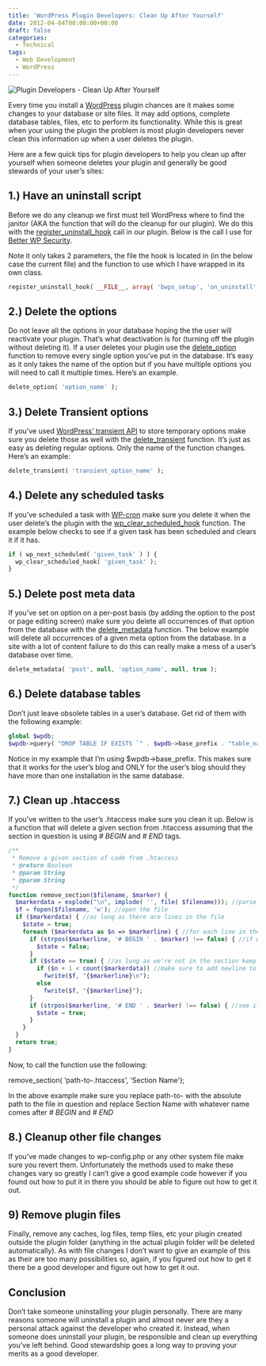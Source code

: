 ```yaml
---
title: 'WordPress Plugin Developers: Clean Up After Yourself'
date: 2012-04-04T00:00:00+00:00
draft: false
categories:
  - Technical
tags:
  - Web Development
  - WordPress
---
```


![Plugin Developers - Clean Up After Yourself](/images/2012/04/clean-up-after-yourself-225x225-1.jpg)

Every time you install a [WordPress](http://wordpress.org) plugin chances are it makes some changes to your database or site files. It may add options, complete database tables, files, etc to perform its functionality. While this is great when your using the plugin the problem is most plugin developers never clean this information up when a user deletes the plugin.

Here are a few quick tips for plugin developers to help you clean up after yourself when someone deletes your plugin and generally be good stewards of your user’s sites:

## 1.) Have an uninstall script

Before we do any cleanup we first must tell WordPress where to find the janitor (AKA the function that will do the cleanup for our plugin). We do this with the [register\_uninstall\_hook](http://codex.wordpress.org/Function_Reference/register_uninstall_hook) call in our plugin. Below is the call I use for [Better WP Security][1].

Note it only takes 2 parameters, the file the hook is located in (in the below case the current file) and the function to use which I have wrapped in its own class.

``` php
register_uninstall_hook( __FILE__, array( 'bwps_setup', 'on_uninstall' ) );
```

## 2.) Delete the options

Do not leave all the options in your database hoping the the user will reactivate your plugin. That’s what deactivation is for (turning off the plugin without deleting it). If a user deletes your plugin use the [delete\_option](http://codex.wordpress.org/Function_Reference/delete_option) function to remove every single option you’ve put in the database. It’s easy as it only takes the name of the option but if you have multiple options you will need to call it multiple times. Here’s an example.

``` php
delete_option( 'option_name' );
```

## 3.) Delete Transient options

If you’ve used [WordPress’ transient API](http://codex.wordpress.org/Transients_API) to store temporary options make sure you delete those as well with the [delete\_transient](http://codex.wordpress.org/Function_Reference/delete_transient) function. It’s just as easy as deleting regular options. Only the name of the function changes. Here’s an example:

``` php
delete_transient( 'transient_option_name' );
```

## 4.) Delete any scheduled tasks

If you’ve scheduled a task with [WP-cron](http://codex.wordpress.org/Category:WP-Cron_Functions) make sure you delete it when the user delete’s the plugin with the [wp\_clear\_scheduled\_hook](http://codex.wordpress.org/Function_Reference/wp_clear_scheduled_hook) function. The example below checks to see if a given task has been scheduled and clears it if it has.

``` php
if ( wp_next_scheduled( 'given_task' ) ) {
  wp_clear_scheduled_hook( 'given_task' );
}
```

## 5.) Delete post meta data

If you’ve set on option on a per-post basis (by adding the option to the post or page editing screen) make sure you delete all occurrences of that option from the database with the [delete\_metadata](http://codex.wordpress.org/Function_Reference/delete_metadata) function. The below example will delete all occurrences of a given meta option from the database. In a site with a lot of content failure to do this can really make a mess of a user’s database over time.

``` php
delete_metadata( 'post', null, 'option_name', null, true );
```

## 6.) Delete database tables

Don’t just leave obsolete tables in a user’s database. Get rid of them with the following example:

``` php
global $wpdb;
$wpdb->query( "DROP TABLE IF EXISTS `" . $wpdb->base_prefix . "table_name`;" );
```

Notice in my example that I’m using $wpdb->base_prefix. This makes sure that it works for the user’s blog and ONLY for the user’s blog should they have more than one installation in the same database.

## 7.) Clean up .htaccess

If you’ve written to the user’s .htaccess make sure you clean it up. Below is a function that will delete a given section from .htaccess assuming that the section in question is using _\# BEGIN_ and _\# END_ tags.

``` php
/**
 * Remove a given section of code from .htaccess
 * @return Boolean
 * @param String
 * @param String
 */
function remove_section($filename, $marker) {
  $markerdata = explode("\n", implode( '', file( $filename))); //parse each line of file into array
  $f = fopen($filename, 'w'); //open the file
  if ($markerdata) { //as long as there are lines in the file
    $state = true;
    foreach ($markerdata as $n => $markerline) { //for each line in the file
      if (strpos($markerline, '# BEGIN ' . $marker) !== false) { //if we're at the beginning of the section
        $state = false;
      }
      if ($state == true) { //as long as we're not in the section keep writing
        if ($n + 1 < count($markerdata)) //make sure to add newline to appropriate lines
          fwrite($f, "{$markerline}\n");
        else
          fwrite($f, "{$markerline}");
      }
      if (strpos($markerline, '# END ' . $marker) !== false) { //see if we're at the end of the section
        $state = true;
      }
    }
  }
  return true;
}
```

Now, to call the function use the following:

remove_section( &#8216;path-to-.htaccess', &#8216;Section Name');

In the above example make sure you replace path-to- with the absolute path to the file in question and replace Section Name with whatever name comes after _\# BEGIN_ and _\# END_

## 8.) Cleanup other file changes

If you’ve made changes to wp-config.php or any other system file make sure you revert them. Unfortunately the methods used to make these changes vary so greatly I can’t give a good example code however if you found out how to put it in there you should be able to figure out how to get it out.

## 9) Remove plugin files

Finally, remove any caches, log files, temp files, etc your plugin created outside the plugin folder (anything in the actual plugin folder will be deleted automatically). As with file changes I don’t want to give an example of this as their are too many possibilities so, again, if you figured out how to get it there be a good developer and figure out how to get it out.

## Conclusion

Don’t take someone uninstalling your plugin personally. There are many reasons someone will uninstall a plugin and almost never are they a personal attack against the developer who created it. Instead, when someone does uninstall your plugin, be responsible and clean up everything you’ve left behind. Good stewardship goes a long way to proving your merits as a good developer.

 [1]: https://wordpress.org/plugins/better-wp-security/